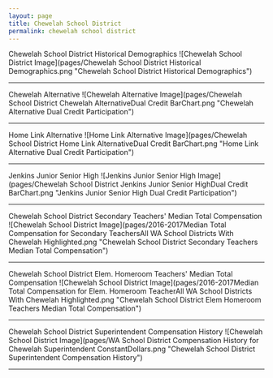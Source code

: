 ```yaml
---
layout: page
title: Chewelah School District
permalink: chewelah school district
---
```



Chewelah School District Historical Demographics
![Chewelah School District Image](pages/Chewelah School District Historical Demographics.png "Chewelah School District Historical Demographics")

___

Chewelah Alternative
![Chewelah Alternative Image](pages/Chewelah School District Chewelah AlternativeDual Credit BarChart.png "Chewelah Alternative Dual Credit Participation")

___

Home Link Alternative
![Home Link Alternative Image](pages/Chewelah School District Home Link AlternativeDual Credit BarChart.png "Home Link Alternative Dual Credit Participation")

___

Jenkins Junior Senior High
![Jenkins Junior Senior High Image](pages/Chewelah School District Jenkins Junior Senior HighDual Credit BarChart.png "Jenkins Junior Senior High Dual Credit Participation")

___

Chewelah School District Secondary Teachers' Median Total Compensation
![Chewelah School District Image](pages/2016-2017Median Total Compensation for Secondary TeachersAll WA School Districts With Chewelah Highlighted.png "Chewelah School District Secondary Teachers Median Total Compensation")

___

Chewelah School District Elem. Homeroom Teachers' Median Total Compensation
![Chewelah School District Image](pages/2016-2017Median Total Compensation for Elem. Homeroom TeacherAll WA School Districts With Chewelah Highlighted.png "Chewelah School District Elem Homeroom Teachers Median Total Compensation")

___

Chewelah School District Superintendent Compensation History
![Chewelah School District Image](pages/WA School District Compensation History for Chewelah Superintendent ConstantDollars.png "Chewelah School District Superintendent Compensation History")

___


